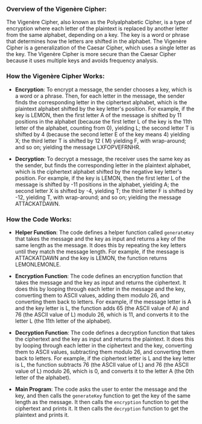 ### Overview of the Vigenère Cipher:

The Vigenère Cipher, also known as the Polyalphabetic Cipher, is a type of encryption where each letter of the plaintext is replaced by another letter from the same alphabet, depending on a key. The key is a word or phrase that determines how the letters are shifted in the alphabet. The Vigenère Cipher is a generalization of the Caesar Cipher, which uses a single letter as the key. The Vigenère Cipher is more secure than the Caesar Cipher because it uses multiple keys and avoids frequency analysis.

### How the Vigenère Cipher Works:

- **Encryption**: To encrypt a message, the sender chooses a key, which is a word or a phrase. Then, for each letter in the message, the sender finds the corresponding letter in the ciphertext alphabet, which is the plaintext alphabet shifted by the key letter's position. For example, if the key is LEMON, then the first letter A of the message is shifted by 11 positions in the alphabet (because the first letter L of the key is the 11th letter of the alphabet, counting from 0), yielding L; the second letter T is shifted by 4 (because the second letter E of the key means 4) yielding X; the third letter T is shifted by 12 ( M) yielding F, with wrap-around; and so on; yielding the message LXFOPVEFRNHR.

- **Decryption**: To decrypt a message, the receiver uses the same key as the sender, but finds the corresponding letter in the plaintext alphabet, which is the ciphertext alphabet shifted by the negative key letter's position. For example, if the key is LEMON, then the first letter L of the message is shifted by -11 positions in the alphabet, yielding A; the second letter X is shifted by -4, yielding T; the third letter F is shifted by -12, yielding T, with wrap-around; and so on; yielding the message ATTACKATDAWN.

### How the Code Works:

- **Helper Function**: The code defines a helper function called `generateKey` that takes the message and the key as input and returns a key of the same length as the message. It does this by repeating the key letters until they match the message length. For example, if the message is ATTACKATDAWN and the key is LEMON, the function returns LEMONLEMONLE.

- **Encryption Function**: The code defines an encryption function that takes the message and the key as input and returns the ciphertext. It does this by looping through each letter in the message and the key, converting them to ASCII values, adding them modulo 26, and converting them back to letters. For example, if the message letter is A and the key letter is L, the function adds 65 (the ASCII value of A) and 76 (the ASCII value of L) modulo 26, which is 11, and converts it to the letter L (the 11th letter of the alphabet).

- **Decryption Function**: The code defines a decryption function that takes the ciphertext and the key as input and returns the plaintext. It does this by looping through each letter in the ciphertext and the key, converting them to ASCII values, subtracting them modulo 26, and converting them back to letters. For example, if the ciphertext letter is L and the key letter is L, the function subtracts 76 (the ASCII value of L) and 76 (the ASCII value of L) modulo 26, which is 0, and converts it to the letter A (the 0th letter of the alphabet).

- **Main Program**: The code asks the user to enter the message and the key, and then calls the `generateKey` function to get the key of the same length as the message. It then calls the `encryption` function to get the ciphertext and prints it. It then calls the `decryption` function to get the plaintext and prints it.
